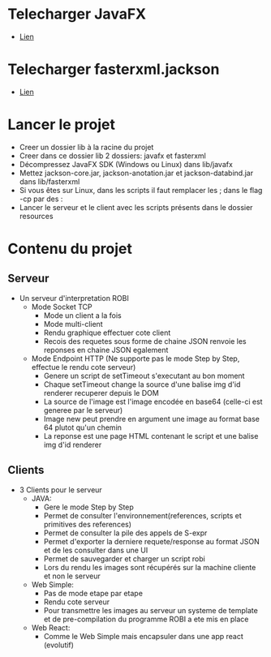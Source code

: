 # Telecharger JavaFX
- [Lien](https://gluonhq.com/products/javafx/)

# Telecharger fasterxml.jackson

- [Lien](https://central.sonatype.com/namespace/com.fasterxml.jackson.core)

# Lancer le projet
- Creer un dossier lib à la racine du projet
- Creer dans ce dossier lib 2 dossiers: javafx et fasterxml
- Décompressez JavaFX SDK (Windows ou Linux) dans lib/javafx
- Mettez jackson-core.jar, jackson-anotation.jar et jackson-databind.jar dans lib/fasterxml
- Si vous êtes sur Linux, dans les scripts il faut remplacer les ; dans le flag -cp par des :
- Lancer le serveur et le client avec les scripts présents dans le dossier resources

# Contenu du projet

## Serveur

- Un serveur d'interpretation ROBI
	- Mode Socket TCP
		- Mode un client a la fois
		- Mode multi-client
		- Rendu graphique effectuer cote client
		- Recois des requetes sous forme de chaine JSON renvoie les reponses en chaine JSON egalement
	- Mode Endpoint HTTP (Ne supporte pas le mode Step by Step, effectue le rendu cote serveur)
		- Genere un script de setTimeout s'executant au bon moment
		- Chaque setTimeout change la source d'une balise img d'id renderer recuperer depuis le DOM
		- La source de l'image est l'image encodée en base64 (celle-ci est generee par le serveur)
		- Image new peut prendre en argument une image au format base 64 plutot qu'un chemin
		- La reponse est une page HTML contenant le script et une balise img d'id renderer
		
## Clients
- 3 Clients pour le serveur
	- JAVA:
		- Gere le mode Step by Step
		- Permet de consulter l'environnement(references, scripts et primitives des references)
		- Permet de consulter la pile des appels de S-expr
		- Permet d'exporter la derniere requete/response au format JSON et de les consulter dans une UI
		- Permet de sauvegarder et charger un script robi
		- Lors du rendu les images sont récupérés sur la machine cliente et non le serveur
	- Web Simple:
		- Pas de mode etape par etape
		- Rendu cote serveur
		- Pour transmettre les images au serveur un systeme de template et de pre-compilation du programme ROBI a ete mis en place
	- Web React:
		- Comme le Web Simple mais encapsuler dans une app react (evolutif)